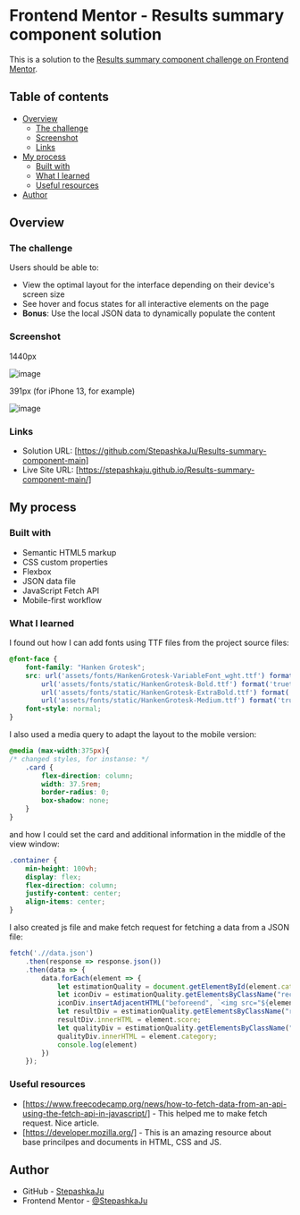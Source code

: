 # Frontend Mentor - Results summary component solution

This is a solution to the [Results summary component challenge on Frontend Mentor](https://www.frontendmentor.io/challenges/results-summary-component-CE_K6s0maV). 
## Table of contents

- [Overview](#overview)
  - [The challenge](#the-challenge)
  - [Screenshot](#screenshot)
  - [Links](#links)
- [My process](#my-process)
  - [Built with](#built-with)
  - [What I learned](#what-i-learned)
  - [Useful resources](#useful-resources)
- [Author](#author)

## Overview

### The challenge

Users should be able to:

- View the optimal layout for the interface depending on their device's screen size
- See hover and focus states for all interactive elements on the page
- **Bonus**: Use the local JSON data to dynamically populate the content

### Screenshot

1440px

![image](https://github.com/StepashkaJu/Results-summary-component-main/assets/121011573/e85789ce-02e8-45e4-9beb-8752650caa50)

391px (for iPhone 13, for example)

![image](https://github.com/StepashkaJu/Results-summary-component-main/assets/121011573/e83020be-9829-4cd3-9cd6-d60863d750f1)

### Links

- Solution URL: [https://github.com/StepashkaJu/Results-summary-component-main]
- Live Site URL: [https://stepashkaju.github.io/Results-summary-component-main/]

## My process

### Built with

- Semantic HTML5 markup
- CSS custom properties
- Flexbox
- JSON data file
- JavaScript Fetch API
- Mobile-first workflow

### What I learned

I found out how I can add fonts using TTF files from the project source files:

```css
@font-face {
    font-family: "Hanken Grotesk";
    src: url('assets/fonts/HankenGrotesk-VariableFont_wght.ttf') format('truetype'),
        url('assets/fonts/static/HankenGrotesk-Bold.ttf') format('truetype'),
        url('assets/fonts/static/HankenGrotesk-ExtraBold.ttf') format('truetype'),
        url('assets/fonts/static/HankenGrotesk-Medium.ttf') format('truetype');
    font-style: normal;
}
```
I also used a media query to adapt the layout to the mobile version:

```css
@media (max-width:375px){
/* changed styles, for instanse: */
    .card {
        flex-direction: column;
        width: 37.5rem;
        border-radius: 0;
        box-shadow: none;
    }
}
```
and how I could set the card and additional information in the middle of the view window:

```css
.container {
    min-height: 100vh;
    display: flex;
    flex-direction: column;
    justify-content: center;
    align-items: center;
}
```

I also created js file and make fetch request for fetching a data from a JSON file:

```js
fetch('.//data.json')
    .then(response => response.json())
    .then(data => {
        data.forEach(element => {
            let estimationQuality = document.getElementById(element.category);
            let iconDiv = estimationQuality.getElementsByClassName("rectangle-icon")[0];
            iconDiv.insertAdjacentHTML("beforeend", `<img src="${element.icon}" />`);
            let resultDiv = estimationQuality.getElementsByClassName("rectangle-result")[0];
            resultDiv.innerHTML = element.score;
            let qualityDiv = estimationQuality.getElementsByClassName("rectangle-name")[0];
            qualityDiv.innerHTML = element.category;
            console.log(element)
        })
    });
```

### Useful resources

- [https://www.freecodecamp.org/news/how-to-fetch-data-from-an-api-using-the-fetch-api-in-javascript/] - This helped me to make fetch request. Nice article.
- [https://developer.mozilla.org/] - This is an amazing resource about base princilpes and documents in HTML, CSS and JS. 


## Author
- GitHub - [StepashkaJu](https://github.com/StepashkaJu)
- Frontend Mentor - [@StepashkaJu](https://www.frontendmentor.io/profile/StepashkaJu)
  
